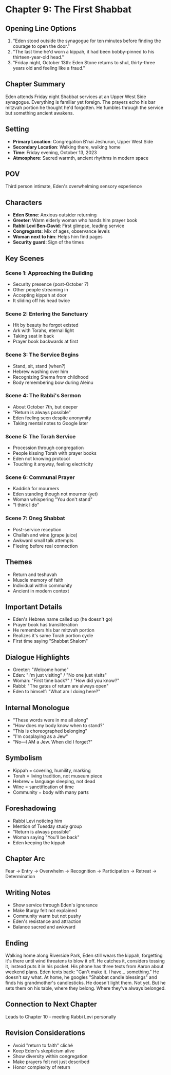 # Chapter 9: The First Shabbat

## Opening Line Options
1. "Eden stood outside the synagogue for ten minutes before finding the courage to open the door."
2. "The last time he'd worn a kippah, it had been bobby-pinned to his thirteen-year-old head."
3. "Friday night, October 13th: Eden Stone returns to shul, thirty-three years old and feeling like a fraud."

## Chapter Summary
Eden attends Friday night Shabbat services at an Upper West Side synagogue. Everything is familiar yet foreign. The prayers echo his bar mitzvah portion he thought he'd forgotten. He fumbles through the service but something ancient awakens.

## Setting
- **Primary Location**: Congregation B'nai Jeshurun, Upper West Side
- **Secondary Location**: Walking there, walking home
- **Time**: Friday evening, October 13, 2023
- **Atmosphere**: Sacred warmth, ancient rhythms in modern space

## POV
Third person intimate, Eden's overwhelming sensory experience

## Characters
- **Eden Stone**: Anxious outsider returning
- **Greeter**: Warm elderly woman who hands him prayer book
- **Rabbi Levi Ben-David**: First glimpse, leading service
- **Congregants**: Mix of ages, observance levels
- **Woman next to him**: Helps him find pages
- **Security guard**: Sign of the times

## Key Scenes

### Scene 1: Approaching the Building
- Security presence (post-October 7)
- Other people streaming in
- Accepting kippah at door
- It sliding off his head twice

### Scene 2: Entering the Sanctuary
- Hit by beauty he forgot existed
- Ark with Torahs, eternal light
- Taking seat in back
- Prayer book backwards at first

### Scene 3: The Service Begins
- Stand, sit, stand (when?)
- Hebrew washing over him
- Recognizing Shema from childhood
- Body remembering bow during Aleinu

### Scene 4: The Rabbi's Sermon
- About October 7th, but deeper
- "Return is always possible"
- Eden feeling seen despite anonymity
- Taking mental notes to Google later

### Scene 5: The Torah Service
- Procession through congregation
- People kissing Torah with prayer books
- Eden not knowing protocol
- Touching it anyway, feeling electricity

### Scene 6: Communal Prayer
- Kaddish for mourners
- Eden standing though not mourner (yet)
- Woman whispering "You don't stand"
- "I think I do"

### Scene 7: Oneg Shabbat
- Post-service reception
- Challah and wine (grape juice)
- Awkward small talk attempts
- Fleeing before real connection

## Themes
- Return and teshuvah
- Muscle memory of faith
- Individual within community
- Ancient in modern context

## Important Details
- Eden's Hebrew name called up (he doesn't go)
- Prayer book has transliteration
- He remembers his bar mitzvah portion
- Realizes it's same Torah portion cycle
- First time saying "Shabbat Shalom"

## Dialogue Highlights
- Greeter: "Welcome home"
- Eden: "I'm just visiting" / "No one just visits"
- Woman: "First time back?" / "How did you know?"
- Rabbi: "The gates of return are always open"
- Eden to himself: "What am I doing here?"

## Internal Monologue
- "These words were in me all along"
- "How does my body know when to stand?"
- "This is choreographed belonging"
- "I'm cosplaying as a Jew"
- "No—I AM a Jew. When did I forget?"

## Symbolism
- Kippah = covering, humility, marking
- Torah = living tradition, not museum piece
- Hebrew = language sleeping, not dead
- Wine = sanctification of time
- Community = body with many parts

## Foreshadowing
- Rabbi Levi noticing him
- Mention of Tuesday study group
- "Return is always possible"
- Woman saying "You'll be back"
- Eden keeping the kippah

## Chapter Arc
Fear → Entry → Overwhelm → Recognition → Participation → Retreat → Determination

## Writing Notes
- Show service through Eden's ignorance
- Make liturgy felt not explained
- Community warm but not pushy
- Eden's resistance and attraction
- Balance sacred and awkward

## Ending
Walking home along Riverside Park, Eden still wears the kippah, forgetting it's there until wind threatens to blow it off. He catches it, considers tossing it, instead puts it in his pocket. His phone has three texts from Aaron about weekend plans. Eden texts back: "Can't make it. I have... something." He doesn't say what. At home, he googles "Shabbat candle blessings" and finds his grandmother's candlesticks. He doesn't light them. Not yet. But he sets them on his table, where they belong. Where they've always belonged.

## Connection to Next Chapter
Leads to Chapter 10 - meeting Rabbi Levi personally

## Revision Considerations
- Avoid "return to faith" cliché
- Keep Eden's skepticism alive
- Show diversity within congregation
- Make prayers felt not just described
- Honor complexity of return